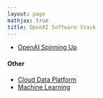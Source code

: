 ```yaml
---
layout: page
mathjax: true
title: OpenAI Software Stack
---
```

* [OpenAI Spinning Up](https://spinningup.openai.com/en/latest/index.html)

#### Other
* [Cloud Data Platform](../cloud_data_platform.md)
* [Machine Learning](../machine_learning.md)

